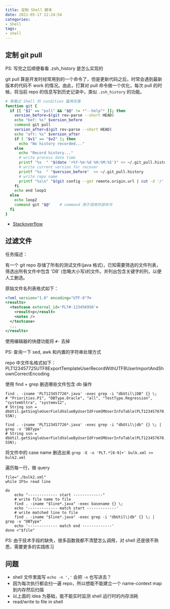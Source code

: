 ```yaml
---
title: 定制 Shell 脚本
date: 2021-05-17 12:24:54
categories:
- Shell
tags:
- shell
---
```


## 定制 git pull

PS: 写完之后顺便看看 .zsh_history 是怎么实现的

git pull 算是开发时经常用到的一个命令了，但是更新代码之后，时常会遇到最新版本的代码不 work 的情况。由此，打算对 pull 命令做一个优化，每次 pull 的时候，将当前 repo 的信息写到历史记录中，类似 `.zsh_history` 的功能。

```bash
# 等看过 Shell 的 condition 篇再完善
function git {
  if [[ "$1" == "pull" && "$@" != *"--help"* ]]; then
    version_before=$(git rev-parse --short HEAD)
    echo "bef: %s" $version_before
    command git pull
    version_after=$(git rev-parse --short HEAD)
    echo "aft: %s" $version_after
    if [ "$v1" == "$v2" ]; then
      echo "No history recorded..."
    else
      echo "Record history..."
      # write process date time
      printf "%s  " "$(date '+%Y-%m-%d %H:%M:%S')" >> ~/.git_pull.history
      # write current version for recover
      printf "%s  " "$version_before"  >> ~/.git_pull.history
      # write repo name
      printf "%s\n" "$(git config --get remote.origin.url | cut -d '/' -f 2)"  >> ~/.git_pull.history
    fi
    echo end loop1
  else
    echo loop2
    command git "$@"    # command 用于调用外部命令
  fi
}
```

* [Stackoverflow](https://stackoverflow.com/questions/3538774/is-it-possible-to-override-git-command-by-git-alias)

## 过滤文件

任务描述：

有一个 git repo 存储了所有的测试文件(java 格式)，已知需要筛选的文件列表，筛选出所有文件中包含 'DB' (忽略大小写)的文件。并列出包含关键字的列，以便人工删选。

原始文件名列表格式如下：

```xml
<?xml version="1.0" encoding="UTF-8"?>
<results>
  <testcase external_id='PLT#-123456950'>
    <result>p</result>
    <notes />
  </testcase>
  ...
</results>
```

使用编辑器的快捷功能将 `#-` 去掉

PS: 查询一下 sed, awk 和内置的字符串处理方式

repo 中文件名格式如下：PLT123457725UTF8ExportTemplateUserRecordWithUTF8UserImportAndShownCorrectEncoding

使用 find + grep 删选哪些文件包含 db 操作

```shell
find . -iname 'PLT123457726*.java' -exec grep -i "dbUtil\|DB" {} \;
# "Priorities.P1", "DBType.Oracle", "all", "TestType.Regression", "systemUltra", "systemv12",
# String ssn = dbUtil.getSingleUserFieldValueByUserIdFromSMUserInfoTable(PLT123457670, SSN);

find . -iname 'PLT123457726*.java' -exec grep -i "dbUtil\|db" {} \; | grep -v 'DBType'
# String ssn = dbUtil.getSingleUserFieldValueByUserIdFromSMUserInfoTable(PLT123457670, SSN);
```

将文件中的 case name 删选出来 `grep -E -o 'PLT.*[0-9]+' bulk.xml >> bulk2.xml`

遍历每一行，做 query

```shell
file="./bulk2.xml"
while IFS= read line

do
    echo "------------- start -------------"
    # write file name to file
    find . -iname "$line*.java" -exec basename {} \;
    echo '------------- match start -------------'
    # write matched line to file
    find . -iname "$line*.java" -exec grep -i "dbUtil\|db" {} \; | grep -v "DBType"
    echo '------------- match end -------------'
done <"$file"
```

PS: 由于技术手段的缺失，很多函数我都不清楚怎么调用，对 shell 还是很不熟悉，需要更多的实践练习

## 问题

* shell 文件里面写 `echo -n ','` 会把 `-n` 也写进去？
* 因为每次执行都会扫一遍 repo，所以想能不能建立一个 name-context map 到内存然后扫描
* 以上面的 idea 为基础，能不能实时监测 shell 运行时的内存消耗
* read/write to file in shell
